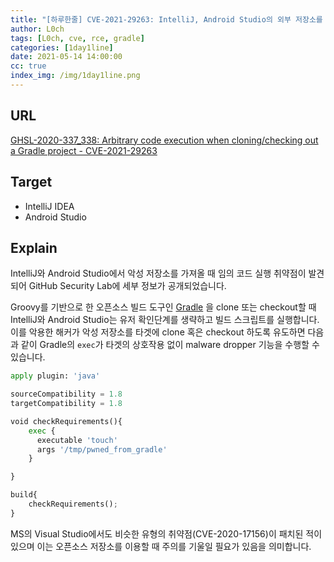 ```yaml
---
title: "[하루한줄] CVE-2021-29263: IntelliJ, Android Studio의 외부 저장소를 통한 원격 코드 실행 취약점"
author: L0ch
tags: [L0ch, cve, rce, gradle]
categories: [1day1line]
date: 2021-05-14 14:00:00
cc: true
index_img: /img/1day1line.png
---
```


## URL

[GHSL-2020-337_338: Arbitrary code execution when cloning/checking out a Gradle project - CVE-2021-29263](https://securitylab.github.com/advisories/GHSL-2020-337_338-intellij-idea-android-studio/)

## Target

- IntelliJ IDEA
- Android Studio

## Explain
IntelliJ와 Android Studio에서 악성 저장소를 가져올 때 임의 코드 실행 취약점이 발견되어 GitHub Security Lab에 세부 정보가 공개되었습니다.

Groovy를 기반으로 한 오픈소스 빌드 도구인 [Gradle](https://github.com/gradle/gradle) 을 clone 또는 checkout할 때 IntelliJ와 Android Studio는 유저 확인단계를 생략하고 빌드 스크립트를 실행합니다. 이를 악용한 해커가 악성 저장소를 타겟에 clone 혹은 checkout 하도록 유도하면 다음과 같이 Gradle의 `exec`가 타겟의 상호작용 없이 malware dropper 기능을 수행할 수 있습니다.

```python
apply plugin: 'java'

sourceCompatibility = 1.8
targetCompatibility = 1.8

void checkRequirements(){
    exec {
      executable 'touch'
      args '/tmp/pwned_from_gradle'
    }

}

build{
    checkRequirements();
}
```

MS의 Visual Studio에서도 비슷한 유형의 취약점(CVE-2020-17156)이 패치된 적이 있으며 이는 오픈소스 저장소를 이용할 때 주의를 기울일 필요가 있음을 의미합니다.